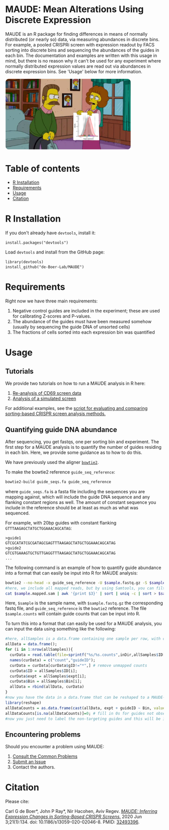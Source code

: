 # MAUDE: Mean Alterations Using Discrete Expression

MAUDE is an R package for finding differences in means of normally distributed (or nearly so) data, via measuring abundances in discrete bins. For example, a pooled CRISPRi screen with expression readout by FACS sorting into discrete bins and sequencing the abundances of the guides in each bin. The documentation and examples are written with this usage in mind, but there is no reason why it can't be used for any experiment where normally distributed expression values are read out via abundances in discrete expression bins. See 'Usage' below for more information.


<img src="images/logo2.png" alt="Maude Flanders" width="400"/>

# Table of contents
<!--ts-->
   * [R Installation](#r-installation)
   * [Requirements](#requirements)
   * [Usage](#usage)
   * [Citation](#citation)
<!--te-->

# R Installation

If you don't already have `devtools`, install it:
```
install.packages("devtools")
```

Load `devtools` and install from the GitHub page:

```
library(devtools)
install_github("de-Boer-Lab/MAUDE")
```
# Requirements
Right now we have three main requirements: 
1. Negative control guides are included in the experiment; these are used for calibrating Z-scores and P-values.
2. The abundance of the guides must have been measured somehow (usually by sequencing the guide DNA of unsorted cells)
3. The fractions of cells sorted into each expression bin was quantified


# Usage

## Tutorials
We provide two tutorials on how to run a MAUDE analysis in R here:
1. [Re-analysis of CD69 screen data](https://de-boer-lab.github.io/MAUDE/doc/CD69_tutorial.html)
2. [Analysis of a simulated screen](https://de-boer-lab.github.io/MAUDE/doc/simulated_data_tutorial.html)

For additional examples, see the [script for evaluating and comparing sorting-based CRISPR screen analysis methods.](https://de-boer-lab.github.io/MAUDE/Evaluation/method_evaluation.html)

## Quantifying guide DNA abundance
After sequencing, you get fastqs, one per sorting bin and experiment.  The first step for a MAUDE analysis is to quantify the number of guides residing in each bin.  Here, we provide some guidance as to how to do this.

We have previously used the aligner [`bowtie2`](http://bowtie-bio.sourceforge.net/bowtie2/index.shtml).

To make the bowtie2 reference `guide_seq_reference`:
```bash
bowtie2-build guide_seqs.fa guide_seq_reference

```
where `guide_seqs.fa` is a fasta file including the sequences you are mapping against, which will include the guide DNA sequence and any flanking constant regions as well. The amount of constant sequence you include in the reference should be at least as much as what was sequenced.

For example, with 20bp guides with constant flanking `GTTTAAGAGCTATGCTGGAAACAGCATAG`:
```
>guide1
GTCGCATATCGCGATAGCGAGTTTAAGAGCTATGCTGGAAACAGCATAG
>guide2
GTCGTGAAAGTGCTGTTGAGGTTTAAGAGCTATGCTGGAAACAGCATAG
...
```

The following command is an example of how to quantify guide abundance into a format that can easily be input into R for MAUDE analysis:
```bash
bowtie2 --no-head -x guide_seq_reference -U $sample.fastq.gz -S $sample.mapped.sam
#here, we include all mapped reads, but by using Samtools, you can filter out reads that map to the wrong strand, have indels, etc.
cat $sample.mapped.sam | awk '{print $3}' | sort | uniq -c | sort > $sample.counts
```
Here, `$sample` is the sample name, with `$sample.fastq.gz` the corresponding fastq file, and `guide_seq_reference` is the `bowtie2` reference.  The file `$sample.counts` will contain guide counts that can be input into R. 

To turn this into a format that can easily be used for a MAUDE analysis, you can input the data using something like the following:
```R
#here, allSamples is a data.frame containing one sample per row, with columns including ID, expt, and Bin.  There should be one file for every row in allSamples
allData = data.frame();
for (i in 1:nrow(allSamples)){
  curData = read.table(file=sprintf("%s/%s.counts",inDir,allSamples$ID[i]), quote="", header = F, row.names = NULL, stringsAsFactors = F)
  names(curData) = c("count","guideID");
  curData = curData[curData$gID!="*",] # remove unmapped counts
  curData$ID = allSamples$ID[i];
  curData$expt = allSamples$expt[i];
  curData$Bin = allSamples$Bin[i];
  allData = rbind(allData, curData)
}
#now you have the data in a data.frame that can be reshaped to a MAUDE-compatible format:
library(reshape)
allDataCounts = as.data.frame(cast(allData, expt + guideID ~ Bin, value="count"));
allDataCounts[is.na(allDataCounts)]=0; # fill in 0s for guides not observed at all
#now you just need to label the non-targeting guides and this will be in the correct format
```

## Encountering problems
Should you encounter a problem using MAUDE:
1. [Consult the Common Problems](CommonProblems.md)
2. [Submit an Issue](https://github.com/Carldeboer/MAUDE/issues)
3. Contact the authors.


# Citation
Please cite:

Carl G de Boer*, John P Ray*, Nir Hacohen, Aviv Regev. [_MAUDE: Inferring Expression Changes in Sorting-Based CRISPR Screens_.](https://genomebiology.biomedcentral.com/articles/10.1186/s13059-020-02046-8) 2020 Jun 3;21(1):134. doi: 10.1186/s13059-020-02046-8. PMID: [32493396](https://pubmed.ncbi.nlm.nih.gov/32493396/).
